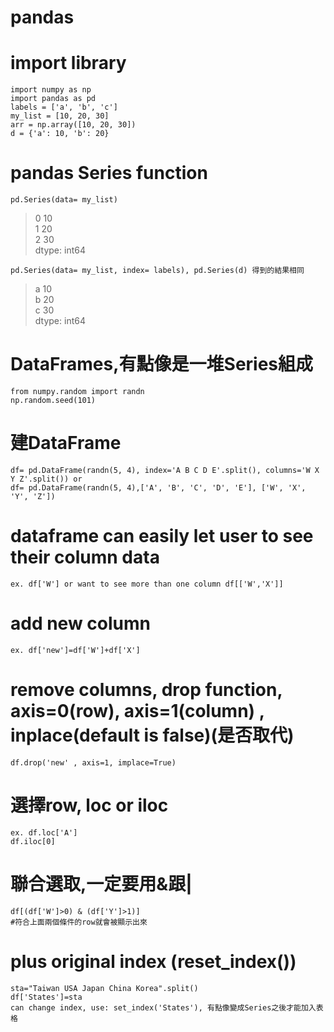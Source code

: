 pandas  
==============  
# import library  
    import numpy as np  
    import pandas as pd  
    labels = ['a', 'b', 'c']  
    my_list = [10, 20, 30]  
    arr = np.array([10, 20, 30])  
    d = {'a': 10, 'b': 20}  
  
# pandas Series function  
    pd.Series(data= my_list)  
> 0    10  
> 1    20  
> 2    30  
> dtype: int64  
    
    pd.Series(data= my_list, index= labels), pd.Series(d) 得到的結果相同  
> a 10  
> b 20  
> c 30  
> dtype: int64  

# DataFrames,有點像是一堆Series組成  
    from numpy.random import randn  
    np.random.seed(101)  
# 建DataFrame  
    df= pd.DataFrame(randn(5, 4), index='A B C D E'.split(), columns='W X Y Z'.split()) or 
    df= pd.DataFrame(randn(5, 4),['A', 'B', 'C', 'D', 'E'], ['W', 'X', 'Y', 'Z'])    
    


# dataframe can easily let user to see their column data  
    ex. df['W'] or want to see more than one column df[['W','X']]  
# add new column  
    ex. df['new']=df['W']+df['X']  
# remove columns, drop function, axis=0(row), axis=1(column) , inplace(default is false)(是否取代)   
    df.drop('new' , axis=1, implace=True)  
# 選擇row, loc or iloc  
    ex. df.loc['A']  
    df.iloc[0]  
# 聯合選取,一定要用&跟|  
    df[(df['W']>0) & (df['Y']>1)]  
    #符合上面兩個條件的row就會被顯示出來  
# plus original index (reset_index())  
    sta="Taiwan USA Japan China Korea".split()
    df['States']=sta  
    can change index, use: set_index('States'), 有點像變成Series之後才能加入表格    
    
    
    
